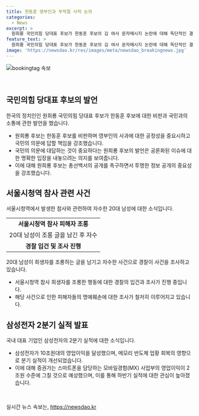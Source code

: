 ```yaml
---
title: 한동훈 영부인과 부적절 사적 논의
categories:
  - News
excerpt: >
  원희룡 국민의힘 당대표 후보가 한동훈 후보의 김 여사 문자메시지 논란에 대해 독단적인 결정이라 비판하며 공정 경선을 강조했다. 또한, 서울시청역 참사 희생자를 조롱한 20대 남성이 자수했으며, 삼성전자는 올해 2분기에 10조원의 영업이익을 기록했지만 모바일경험(MX) 사업부는 2조원대의 영업이익에 그쳤다. 2022년 3분기 이후 7개 분기 만에 영업이익 10조원대를 회복했으며 메모리 반도체 업황 회복으로 DS 부문이 실적을 이끌었다.
feature_text: >
  원희룡 국민의힘 당대표 후보가 한동훈 후보의 김 여사 문자메시지 논란에 대해 독단적인 결정이라 비판하며 공정 경선을 강조했다. 또한, 서울시청역 참사 희생자를 조롱한 20대 남성이 자수했으며, 삼성전자는 올해 2분기에 10조원의 영업이익을 기록했지만 모바일경험(MX) 사업부는 2조원대의 영업이익에 그쳤다. 2022년 3분기 이후 7개 분기 만에 영업이익 10조원대를 회복했으며 메모리 반도체 업황 회복으로 DS 부문이 실적을 이끌었다.
image: 'https://newsdao.kr/res/images/meta/newsdao_breakingnews.jpg'
---
```


<p><img src="https://newsdao.kr/res/images/meta/newsdao_breakingnews.jpg" alt="bookingtag 속보" /></p>

<p data-ke-size="size16">&nbsp;</p>

<h2 data-ke-size="size26">국민의힘 당대표 후보의 발언</h2>

<p>한국의 정치인인 원희룡 국민의힘 당대표 후보가 한동훈 후보에 대한 비판과 국민과의 소통에 관한 발언을 했습니다. </p>

<ul>
  <li>원희룡 후보는 한동훈 후보를 비판하며 영부인의 사과에 대한 공정성을 중요시하고 국민의 의문에 답할 책임을 강조했습니다.</li>
  <li>국민의 의문에 대답하는 것이 중요하다는 원희룡 후보의 발언은 공론화된 이슈에 대한 명확한 입장을 내놓으려는 의지를 보여줍니다.</li>
  <li>이에 대해 원희룡 후보는 총선백서의 공개를 촉구하면서 투명한 정보 공개의 중요성을 강조했습니다.</li>
</ul>

<h2 data-ke-size="size26">서울시청역 참사 관련 사건</h2>

<p>서울시청역에서 발생한 참사와 관련하여 자수한 20대 남성에 대한 소식입니다.</p>

<table>
    <tr>
        <td style="text-align: center; height: 17px;"><b>서울시청역 참사 피해자 조롱</b></td>
    </tr>
    <tr>
        <td style="text-align: center; height: 17px;">20대 남성이 조롱 글을 남긴 후 자수</td>
    </tr>
    <tr>
        <td style="text-align: center; height: 17px;"><b>경찰 입건 및 조사 진행</b></td>
    </tr>
</table>

<p>20대 남성이 희생자를 조롱하는 글을 남기고 자수한 사건으로 경찰이 사건을 조사하고 있습니다.</p>

<ul>
  <li>서울시청역 참사 희생자를 조롱한 행동에 대한 경찰의 입건과 조사가 진행 중입니다.</li>
  <li>해당 사건으로 인한 피해자들의 명예훼손에 대한 조사가 철저히 이루어지고 있습니다.</li>
</ul>

<h2 data-ke-size="size26">삼성전자 2분기 실적 발표</h2>

<p>국내 대표 기업인 삼성전자의 2분기 실적에 대한 소식입니다.</p>

<ul>
  <li>삼성전자가 10조원대의 영업이익을 달성했으며, 메모리 반도체 업황 회복의 영향으로 분기 실적이 개선되었습니다.</li>
  <li>이에 대해 증권가는 스마트폰을 담당하는 모바일경험(MX) 사업부의 영업이익이 2조원 수준에 그칠 것으로 예상했으며, 이를 통해 하반기 실적에 대한 관심이 높아졌습니다.</li>
</ul>

<p data-ke-size="size16">&nbsp;</p>
실시간 뉴스 속보는, <a href="https://newsdao.kr" rel="dofollow">https://newsdao.kr</a>


